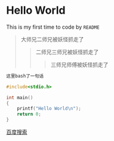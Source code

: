 # Hello World

This is my first time to code by `README`

> 大师兄二师兄被妖怪抓走了
> > 二师兄三师兄被妖怪抓走了
> >
> > > 三师兄师傅被妖怪抓走了



```bash
这里bash了一句话
```



```c
#include<stdio.h>

int main()
{
    printf("Hello World\n");
    return 0;
}
```



[百度搜索](https://baidu.com "点击搜索")





